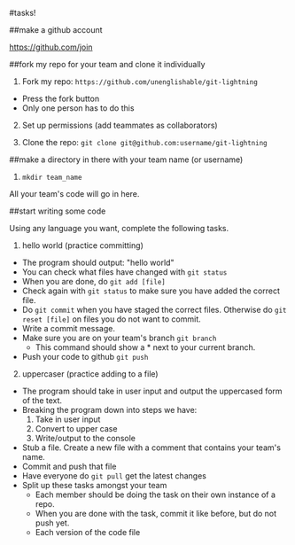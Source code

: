 #tasks!

##make a github account

https://github.com/join

##fork my repo for your team and clone it individually

1. Fork my repo: `https://github.com/unenglishable/git-lightning`
  - Press the fork button
  - Only one person has to do this

2. Set up permissions (add teammates as collaborators)

3. Clone the repo: `git clone git@github.com:username/git-lightning`

##make a directory in there with your team name (or username)

1. `mkdir team_name`

All your team's code will go in here.

##start writing some code

Using any language you want, complete the following tasks.

1. hello world (practice committing)
  - The program should output: "hello world"
  - You can check what files have changed with `git status`
  - When you are done, do `git add [file]`
  - Check again with `git status` to make sure you have added the correct file.
  - Do `git commit` when you have staged the correct files.  Otherwise do `git
    reset [file]` on files you do not want to commit.
  - Write a commit message.
  - Make sure you are on your team's branch `git branch`
    - This command should show a * next to your current branch.
  - Push your code to github `git push`

2. uppercaser (practice adding to a file)
  - The program should take in user input and output the uppercased form of the
    text.
  - Breaking the program down into steps we have:
    1. Take in user input
    2. Convert to upper case
    3. Write/output to the console
  - Stub a file.  Create a new file with a comment that contains your team's
    name.
  - Commit and push that file
  - Have everyone do `git pull` get the latest changes
  - Split up these tasks amongst your team
    - Each member should be doing the task on their own instance of a repo.
    - When you are done with the task, commit it like before, but do not push
      yet.
    - Each version of the code file
